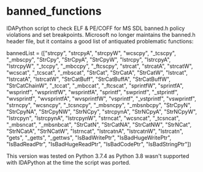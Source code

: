 # banned_functions
IDAPython script to check ELF &amp; PE/COFF for MS SDL banned.h policy violations and set breakpoints. Microsoft no longer maintains the banned.h header file, but it contains a good list of antiquated problematic functions:

bannedList = (["strcpy", "strcpyA", "strcpyW", "wcscpy", "_tcscpy", "_mbscpy", "StrCpy",
       "StrCpyA", "StrCpyW", "lstrcpy", "lstrcpyA", "lstrcpyW", "_tccpy", "_mbccpy",
       "_ftcscpy", "strcat", "strcatA", "strcatW", "wcscat", "_tcscat", "_mbscat",
       "StrCat", "StrCatA", "StrCatW", "lstrcat", "lstrcatA", "lstrcatW", "StrCatBuff",
       "StrCatBuffA", "StrCatBuffW", "StrCatChainW", "_tccat", "_mbccat", "_ftcscat",
       "sprintfW", "sprintfA", "wsprintf", "wsprintfW", "wsprintfA", "sprintf", "swprintf",
       "_stprintf", "wvsprintf", "wvsprintfA", "wvsprintfW", "vsprintf", "_vstprintf",
       "vswprintf", "strncpy", "wcsncpy", "_tcsncpy", "_mbsncpy", "_mbsnbcpy", "StrCpyN",
       "StrCpyNA", "StrCpyNW", "StrNCpy", "strcpynA", "StrNCpyA", "StrNCpyW", "lstrcpyn",
       "lstrcpynA", "lstrcpynW", "strncat", "wcsncat", "_tcsncat", "_mbsncat", "_mbsnbcat",
       "StrCatN", "StrCatNA", "StrCatNW", "StrNCat", "StrNCatA", "StrNCatW", "lstrncat",
       "lstrcatnA", "lstrcatnW", "lstrcatn", "gets", "_getts", "_gettws", "IsBadWritePtr",
       "IsBadHugeWritePtr", "IsBadReadPtr", "IsBadHugeReadPtr", "IsBadCodePtr", "IsBadStringPtr"])

This version was tested on Python 3.7.4 as Python 3.8 wasn't supported with IDAPython at the time the script was ported. 

